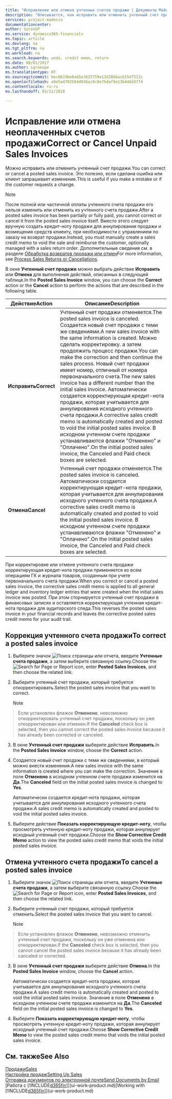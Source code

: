 ```yaml
---
title: "Исправление или отмена учтенных счетов продажи | Документы Майкрософт"
description: "Описывается, как исправить или отменить учтенный счет продажи и применить кредит-ноту продажи."
services: project-madeira
documentationcenter: 
author: SorenGP
ms.service: dynamics365-financials
ms.topic: article
ms.devlang: na
ms.tgt_pltfrm: na
ms.workload: na
ms.search.keywords: undo, credit memo, return
ms.date: 08/01/2017
ms.author: sgroespe
ms.translationtype: HT
ms.sourcegitcommit: bec0619be0a65e3625759e13d2866ac615d7513c
ms.openlocfilehash: e8e5a4762564d036ac8c0e7bdaf9e13b448d37f4
ms.contentlocale: ru-ru
ms.lasthandoff: 03/22/2018

---
```

# <a name="correct-or-cancel-unpaid-sales-invoices"></a><span data-ttu-id="8d5d4-103">Исправление или отмена неоплаченных счетов продажи</span><span class="sxs-lookup"><span data-stu-id="8d5d4-103">Correct or Cancel Unpaid Sales Invoices</span></span>
<span data-ttu-id="8d5d4-104">Можно исправить или отменить учтенный счет продажи.</span><span class="sxs-lookup"><span data-stu-id="8d5d4-104">You can correct or cancel a posted sales invoice.</span></span> <span data-ttu-id="8d5d4-105">Это полезно, если сделана ошибка или клиент запрашивает изменение.</span><span class="sxs-lookup"><span data-stu-id="8d5d4-105">This is useful if you make a mistake or if the customer requests a change.</span></span>

> [!NOTE]  
>   <span data-ttu-id="8d5d4-106">После полной или частичной оплаты учтенного счета продажи его нельзя изменить или отменить из учтенного счета продажи.</span><span class="sxs-lookup"><span data-stu-id="8d5d4-106">After a posted sales invoice has been partially or fully paid, you cannot correct or cancel it from the posted sales invoice itself.</span></span> <span data-ttu-id="8d5d4-107">Вместо этого следует вручную создать кредит-ноту продажи для аннулирования продажи и возмещения средств клиенту, при необходимости с управлением по заказу на возврат продажи.</span><span class="sxs-lookup"><span data-stu-id="8d5d4-107">Instead, you must manually create a sales credit memo to void the sale and reimburse the customer, optionally managed with a sales return order.</span></span> <span data-ttu-id="8d5d4-108">Дополнительные сведения см. в разделе [Обработка возвратов продажи или отмен](sales-how-process-sales-returns-cancellations.md)</span><span class="sxs-lookup"><span data-stu-id="8d5d4-108">For more information, see [Process Sales Returns or Cancellations](sales-how-process-sales-returns-cancellations.md).</span></span>

<span data-ttu-id="8d5d4-109">В окне **Учтенный счет продажи** можно выбрать действие **Исправить** или **Отмена** для выполнения действий, описанных в следующей таблице.</span><span class="sxs-lookup"><span data-stu-id="8d5d4-109">In the **Posted Sales Invoice** window, you can choose the **Correct** action or the **Cancel** action to perform the actions that are described in the following table.</span></span>

| <span data-ttu-id="8d5d4-110">Действие</span><span class="sxs-lookup"><span data-stu-id="8d5d4-110">Action</span></span> | <span data-ttu-id="8d5d4-111">Описание</span><span class="sxs-lookup"><span data-stu-id="8d5d4-111">Description</span></span> |
| --- | --- |
| <span data-ttu-id="8d5d4-112">**Исправить**</span><span class="sxs-lookup"><span data-stu-id="8d5d4-112">**Correct**</span></span> |<span data-ttu-id="8d5d4-113">Учтенный счет продажи отменяется.</span><span class="sxs-lookup"><span data-stu-id="8d5d4-113">The posted sales invoice is canceled.</span></span> <span data-ttu-id="8d5d4-114">Создается новый счет продажи с теми же сведениями.</span><span class="sxs-lookup"><span data-stu-id="8d5d4-114">A new sales invoice with the same information is created.</span></span> <span data-ttu-id="8d5d4-115">Можно сделать корректировку. а затем продолжить процесс продажи.</span><span class="sxs-lookup"><span data-stu-id="8d5d4-115">You can make the correction and then continue the sales process.</span></span> <span data-ttu-id="8d5d4-116">Новый счет продажи имеет номер, отличный от номера первоначального счета.</span><span class="sxs-lookup"><span data-stu-id="8d5d4-116">The new sales invoice has a different number than the initial sales invoice.</span></span> <span data-ttu-id="8d5d4-117">Автоматически создается корректирующая кредит-нота продажи, которая учитывается для аннулирования исходного учтенного счета продажи.</span><span class="sxs-lookup"><span data-stu-id="8d5d4-117">A corrective sales credit memo is automatically created and posted to void the initial posted sales invoice.</span></span> <span data-ttu-id="8d5d4-118">В исходном учтенном счете продажи устанавливаются флажки "Отменено" и "Оплачено".</span><span class="sxs-lookup"><span data-stu-id="8d5d4-118">On the initial posted sales invoice, the Canceled and Paid check boxes are selected.</span></span> |
| <span data-ttu-id="8d5d4-119">**Отмена**</span><span class="sxs-lookup"><span data-stu-id="8d5d4-119">**Cancel**</span></span> |<span data-ttu-id="8d5d4-120">Учтенный счет продажи отменяется.</span><span class="sxs-lookup"><span data-stu-id="8d5d4-120">The posted sales invoice is canceled.</span></span> <span data-ttu-id="8d5d4-121">Автоматически создается корректирующая кредит-нота продажи, которая учитывается для аннулирования исходного учтенного счета продажи.</span><span class="sxs-lookup"><span data-stu-id="8d5d4-121">A corrective sales credit memo is automatically created and posted to void the initial posted sales invoice.</span></span> <span data-ttu-id="8d5d4-122">В исходном учтенном счете продажи устанавливаются флажки "Отменено" и "Оплачено".</span><span class="sxs-lookup"><span data-stu-id="8d5d4-122">On the initial posted sales invoice, the Canceled and Paid check boxes are selected.</span></span> |

<span data-ttu-id="8d5d4-123">При корректировке или отмене учтенного счета продажи корректирующая кредит-нота продажи применяется ко всем операциям ГК и журнала товаров, созданным при учете первоначального счета продажи.</span><span class="sxs-lookup"><span data-stu-id="8d5d4-123">When you correct or cancel a posted sales invoice, the corrective sales credit memo is applied to all general ledger and inventory ledger entries that were created when the initial sales invoice was posted.</span></span> <span data-ttu-id="8d5d4-124">При этом сторнируется учтенный счет продажи в финансовых записях и оставляется корректирующая учтенная кредит-нота продажи для аудиторского следа.</span><span class="sxs-lookup"><span data-stu-id="8d5d4-124">This reverses the posted sales invoice in your financial records and leaves the corrective posted sales credit memo for your audit trail.</span></span>

## <a name="to-correct-a-posted-sales-invoice"></a><span data-ttu-id="8d5d4-125">Коррекция учтенного счета продажи</span><span class="sxs-lookup"><span data-stu-id="8d5d4-125">To correct a posted sales invoice</span></span>
1. <span data-ttu-id="8d5d4-126">Выберите значок ![Поиск страницы или отчета](media/ui-search/search_small.png "Значок поиска страницы или отчета"), введите **Учтенные счета продажи**, а затем выберите связанную ссылку.</span><span class="sxs-lookup"><span data-stu-id="8d5d4-126">Choose the ![Search for Page or Report](media/ui-search/search_small.png "Search for Page or Report icon") icon, enter **Posted Sales Invoices**, and then choose the related link.</span></span>  
2. <span data-ttu-id="8d5d4-127">Выберите учтенный счет продажи, который требуется откорректировать.</span><span class="sxs-lookup"><span data-stu-id="8d5d4-127">Select the posted sales invoice that you want to correct.</span></span>

    > [!NOTE]  
>   <span data-ttu-id="8d5d4-128">Если установлен флажок **Отменено**, невозможно откорректировать учтенный счет продажи, поскольку он уже откорректирован или отменен.</span><span class="sxs-lookup"><span data-stu-id="8d5d4-128">If the **Canceled** check box is selected, then you cannot correct the posted sales invoice because it has already been corrected or canceled.</span></span>
3. <span data-ttu-id="8d5d4-129">В окне **Учтенный счет продажи** выберите действие **Исправить**.</span><span class="sxs-lookup"><span data-stu-id="8d5d4-129">In the **Posted Sales Invoice** window, choose the **Correct** action.</span></span>  
4. <span data-ttu-id="8d5d4-130">Создается новый счет продажи с теми же сведениями, в который можно внести изменения.</span><span class="sxs-lookup"><span data-stu-id="8d5d4-130">A new sales invoice with the same information is created where you can make the correction.</span></span> <span data-ttu-id="8d5d4-131">Значение в поле **Отменено** в исходном учтенном счете продажи изменится на **Да**.</span><span class="sxs-lookup"><span data-stu-id="8d5d4-131">The **Canceled** field on the initial posted sales invoice is changed to **Yes**.</span></span>

    <span data-ttu-id="8d5d4-132">Автоматически создается кредит-нота продажи, которая учитывается для аннулирования исходного учтенного счета продажи.</span><span class="sxs-lookup"><span data-stu-id="8d5d4-132">A sales credit memo is automatically created and posted to void the initial posted sales invoice.</span></span>
5. <span data-ttu-id="8d5d4-133">Выберите действие **Показать корректирующую кредит-ноту**, чтобы просмотреть учтенную кредит-ноту продажи, которая аннулирует исходный учтенный счет продажи.</span><span class="sxs-lookup"><span data-stu-id="8d5d4-133">Choose the **Show Corrective Credit Memo** action to view the posted sales credit memo that voids the initial posted sales invoice.</span></span>

## <a name="to-cancel-a-posted-sales-invoice"></a><span data-ttu-id="8d5d4-134">Отмена учтенного счета продажи</span><span class="sxs-lookup"><span data-stu-id="8d5d4-134">To cancel a posted sales invoice</span></span>
1. <span data-ttu-id="8d5d4-135">Выберите значок ![Поиск страницы или отчета](media/ui-search/search_small.png "Значок поиска страницы или отчета"), введите **Учтенные счета продажи**, а затем выберите связанную ссылку.</span><span class="sxs-lookup"><span data-stu-id="8d5d4-135">Choose the ![Search for Page or Report](media/ui-search/search_small.png "Search for Page or Report icon") icon, enter **Posted Sales Invoices**, and then choose the related link.</span></span>  
2. <span data-ttu-id="8d5d4-136">Выберите учтенный счет продажи, который требуется отменить.</span><span class="sxs-lookup"><span data-stu-id="8d5d4-136">Select the posted sales invoice that you want to cancel.</span></span>

    > [!NOTE]  
>   <span data-ttu-id="8d5d4-137">Если установлен флажок **Отменено**, невозможно отменить учтенный счет продажи, поскольку он уже отменена или откорректирован.</span><span class="sxs-lookup"><span data-stu-id="8d5d4-137">If the **Canceled** check box is selected, then you cannot cancel the posted sales invoice because it has already been canceled or corrected.</span></span>
3. <span data-ttu-id="8d5d4-138">В окне **Учтенный счет продажи** выберите действие **Отмена**.</span><span class="sxs-lookup"><span data-stu-id="8d5d4-138">In the **Posted Sales Invoice** window, choose the **Cancel** action.</span></span>

    <span data-ttu-id="8d5d4-139">Автоматически создается кредит-нота продажи, которая учитывается для аннулирования исходного учтенного счета продажи.</span><span class="sxs-lookup"><span data-stu-id="8d5d4-139">A sales credit memo is automatically created and posted to void the initial posted sales invoice.</span></span> <span data-ttu-id="8d5d4-140">Значение в поле **Отменено** в исходном учтенном счете продажи изменится на **Да**.</span><span class="sxs-lookup"><span data-stu-id="8d5d4-140">The **Canceled** field on the initial posted sales invoice is changed to **Yes**.</span></span>
4. <span data-ttu-id="8d5d4-141">Выберите **Показать корректирующую кредит-ноту**, чтобы просмотреть учтенную кредит-ноту продажи, которая аннулирует исходный учтенный счет продажи.</span><span class="sxs-lookup"><span data-stu-id="8d5d4-141">Choose **Show Corrective Credit Memo** to view the posted sales credit memo that voids the initial posted sales invoice.</span></span>

## <a name="see-also"></a><span data-ttu-id="8d5d4-142">См. также</span><span class="sxs-lookup"><span data-stu-id="8d5d4-142">See Also</span></span>
[<span data-ttu-id="8d5d4-143">Продажи</span><span class="sxs-lookup"><span data-stu-id="8d5d4-143">Sales</span></span>](sales-manage-sales.md)  
[<span data-ttu-id="8d5d4-144">Настройка продаж</span><span class="sxs-lookup"><span data-stu-id="8d5d4-144">Setting Up Sales</span></span>](sales-setup-sales.md)  
[<span data-ttu-id="8d5d4-145">Отправка документов по электронной почте</span><span class="sxs-lookup"><span data-stu-id="8d5d4-145">Send Documents by Email</span></span>](ui-how-send-documents-email.md)  
<span data-ttu-id="8d5d4-146">[Работа с [!INCLUDE[d365fin](includes/d365fin_md.md)]](ui-work-product.md)</span><span class="sxs-lookup"><span data-stu-id="8d5d4-146">[Working with [!INCLUDE[d365fin](includes/d365fin_md.md)]](ui-work-product.md)</span></span>

